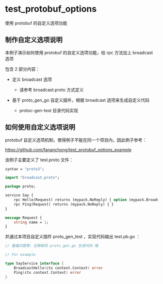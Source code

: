 # test_protobuf_options
使用 protobuf 的自定义选项功能


## 制作自定义选项说明

本例子演示如何使用 protobuf 的自定义选项功能，给 rpc 方法加上 broadcast 选项

包含 2 部分内容：

- 定义 broadcast 选项
  - 请参考 broadcast.proto 方式定义

- 基于 proto_gen_go 自定义插件，根据 broadcast 选项来生成自定义代码
  - protoc-gen-test 目录代码实现

## 如何使用自定义选项说明

protobuf 自定义选项机制，使得例子不能在同一个项目内，因此例子参考：

https://github.com/fananchong/test_protobuf_options_example


该例子主要定义了 test.proto 文件：

```protobuf
syntax = "proto3";

import "broadcast.proto";

package proto;

service Say {
    rpc Hello(Request) returns (mypack.NoReply) { option (mypack.Broadcast) = true; }
    rpc Ping(Request) returns (mypack.NoReply) { }
}

message Request {
    string name = 1;
}
```

并通过本项目自定义插件 proto_gen_test ，实现代码输出 test.pb.go ：

```go
// 篇幅问题等，注释掉同 proto_gen_go 生成代码 略

// For example

type SayService interface {
	BroadcastHello(ctx context.Context) error
	Ping(ctx context.Context) error
}
```

